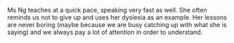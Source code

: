 Ms Ng teaches at a quick pace, speaking very fast as well. She often reminds us not to give up and uses her dyslexia as an example. Her lessons are never boring (maybe because we are busy catching up with what she is saying) and we always pay a lot of attention in order to understand.
